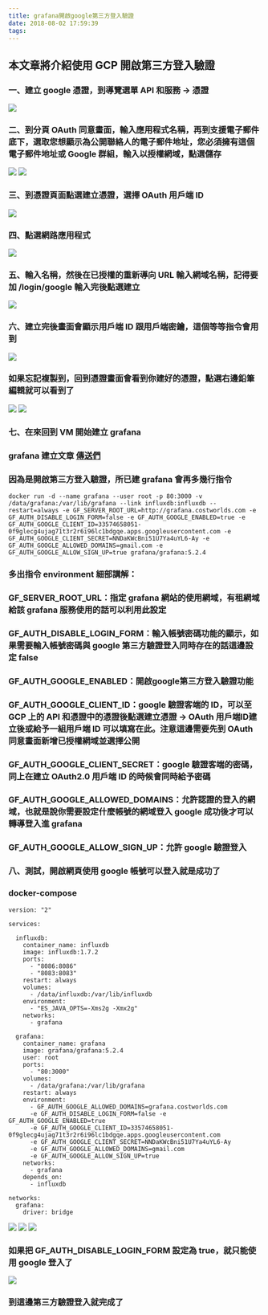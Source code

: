 ```yaml
---
title: grafana開啟google第三方登入驗證
date: 2018-08-02 17:59:39
tags:
---
```


## 本文章將介紹使用 GCP 開啟第三方登入驗證

### 一、建立 google 憑證，到導覽選單 API 和服務 → 憑證

![ ](images/1.png)

### 二、到分頁 OAuth 同意畫面，輸入應用程式名稱，再到支援電子郵件底下，選取您想顯示為公開聯絡人的電子郵件地址，您必須擁有這個電子郵件地址或 Google 群組，輸入以授權網域，點選儲存 

![ ](images/2.png)
![ ](images/3.png)

### 三、到憑證頁面點選建立憑證，選擇 OAuth 用戶端 ID

![ ](images/4.png)

### 四、點選網路應用程式

![ ](images/5.png)

### 五、輸入名稱，然後在已授權的重新導向 URL 輸入網域名稱，記得要加 /login/google 輸入完後點選建立

![ ](images/6.png)

### 六、建立完後畫面會顯示用戶端 ID 跟用戶端密鑰，這個等等指令會用到

![ ](images/7.png)

### 如果忘記複製到，回到憑證畫面會看到你建好的憑證，點選右邊鉛筆編輯就可以看到了

![ ](images/8.png)
![ ](images/9.png)

### 七、在來回到 VM 開始建立 grafana

### grafana 建立文章 [傳送們](https://snoopy30485.github.io/2018/08/02/grafana%E5%BB%BA%E7%AB%8B/)

### 因為是開啟第三方登入驗證，所已建 grafana 會再多幾行指令

```
docker run -d --name grafana --user root -p 80:3000 -v /data/grafana:/var/lib/grafana --link influxdb:influxdb --restart=always -e GF_SERVER_ROOT_URL=http://grafana.costworlds.com -e GF_AUTH_DISABLE_LOGIN_FORM=false -e GF_AUTH_GOOGLE_ENABLED=true -e GF_AUTH_GOOGLE_CLIENT_ID=33574658051-0f9glecg4ujag71t3r2r6i96lc1bdgqe.apps.googleusercontent.com -e GF_AUTH_GOOGLE_CLIENT_SECRET=NNDaKWcBni51U7Ya4uYL6-Ay -e GF_AUTH_GOOGLE_ALLOWED_DOMAINS=gmail.com -e GF_AUTH_GOOGLE_ALLOW_SIGN_UP=true grafana/grafana:5.2.4
```

### 多出指令 environment 細部講解：

### GF_SERVER_ROOT_URL：指定 grafana 網站的使用網域，有租網域給該 grafana 服務使用的話可以利用此設定

### GF_AUTH_DISABLE_LOGIN_FORM：輸入帳號密碼功能的顯示，如果需要輸入帳號密碼與 google 第三方驗證登入同時存在的話這邊設定 false

### GF_AUTH_GOOGLE_ENABLED：開啟google第三方登入驗證功能

### GF_AUTH_GOOGLE_CLIENT_ID：google 驗證客端的 ID，可以至 GCP 上的 API 和憑證中的憑證後點選建立憑證 → OAuth 用戶端ID建立後或給予一組用戶端 ID 可以填寫在此。注意這邊需要先到 OAuth 同意畫面新增已授權網域並選擇公開

### GF_AUTH_GOOGLE_CLIENT_SECRET：google 驗證客端的密碼，同上在建立 OAuth2.0 用戶端 ID 的時候會同時給予密碼

### GF_AUTH_GOOGLE_ALLOWED_DOMAINS：允許認證的登入的網域，也就是說你需要設定什麼帳號的網域登入 google 成功後才可以轉導登入進 grafana

### GF_AUTH_GOOGLE_ALLOW_SIGN_UP：允許 google 驗證登入

### 八、測試，開啟網頁使用 google 帳號可以登入就是成功了

### docker-compose

```
version: "2"

services:

  influxdb:
    container_name: influxdb
    image: influxdb:1.7.2
    ports:
      - "8086:8086"
      - "8083:8083"
    restart: always
    volumes:
      - /data/influxdb:/var/lib/influxdb
    environment:
      - "ES_JAVA_OPTS=-Xms2g -Xmx2g"
    networks:
      - grafana

  grafana:
    container_name: grafana
    image: grafana/grafana:5.2.4
    user: root
    ports:
      - "80:3000"
    volumes:
      - /data/grafana:/var/lib/grafana
    restart: always
    environment:
      - GF_AUTH_GOOGLE_ALLOWED_DOMAINS=grafana.costworlds.com
      -e GF_AUTH_DISABLE_LOGIN_FORM=false -e GF_AUTH_GOOGLE_ENABLED=true 
      -e GF_AUTH_GOOGLE_CLIENT_ID=33574658051-0f9glecg4ujag71t3r2r6i96lc1bdgqe.apps.googleusercontent.com 
      -e GF_AUTH_GOOGLE_CLIENT_SECRET=NNDaKWcBni51U7Ya4uYL6-Ay 
      -e GF_AUTH_GOOGLE_ALLOWED_DOMAINS=gmail.com 
      -e GF_AUTH_GOOGLE_ALLOW_SIGN_UP=true
    networks:
      - grafana
    depends_on:
      - influxdb

networks:
  grafana:
    driver: bridge
```

![ ](images/10.png)
![ ](images/11.png)
![ ](images/12.png)

### 如果把 GF_AUTH_DISABLE_LOGIN_FORM 設定為 true，就只能使用 google 登入了

![ ](images/13.png)

### 到這邊第三方驗證登入就完成了